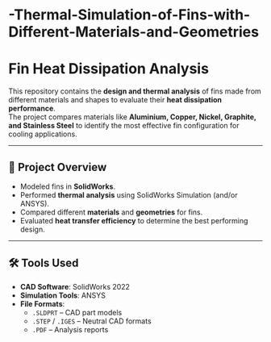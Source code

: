 # -Thermal-Simulation-of-Fins-with-Different-Materials-and-Geometries
# Fin Heat Dissipation Analysis

This repository contains the **design and thermal analysis** of fins made from different materials and shapes to evaluate their **heat dissipation performance**.  
The project compares materials like **Aluminium, Copper, Nickel, Graphite, and Stainless Steel** to identify the most effective fin configuration for cooling applications.

---

## 📌 Project Overview
- Modeled fins in **SolidWorks**.  
- Performed **thermal analysis** using SolidWorks Simulation (and/or ANSYS).  
- Compared different **materials** and **geometries** for fins.  
- Evaluated **heat transfer efficiency** to determine the best performing design.  

---

## 🛠 Tools Used
- **CAD Software**: SolidWorks 2022 
- **Simulation Tools**: ANSYS  
- **File Formats**:  
  - `.SLDPRT` – CAD part models  
  - `.STEP` / `.IGES` – Neutral CAD formats   
  - `.PDF` – Analysis reports  


